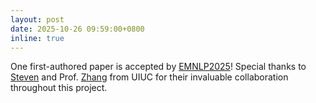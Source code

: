 ```yaml
---
layout: post
date: 2025-10-26 09:59:00+0800
inline: true
---
```


One first-authored paper is accepted by [EMNLP2025](https://2025.emnlp.org/)! Special thanks to [Steven](https://steven.cs.illinois.edu/) and Prof. [Zhang](https://lingming.cs.illinois.edu/) from UIUC for their invaluable collaboration throughout this project.
